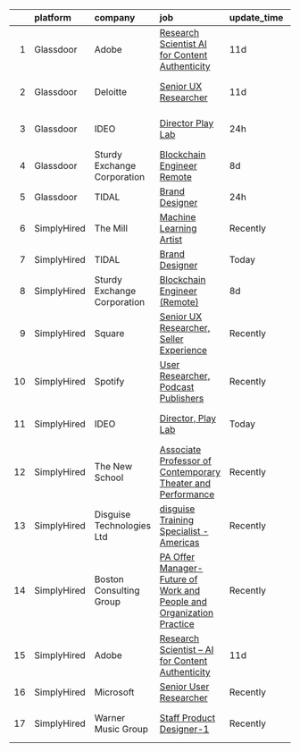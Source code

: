

|    | platform    | company                     | job                                                                                                                                                                                                                                                                                                               | update_time   | location                 |
|---:|:------------|:----------------------------|:------------------------------------------------------------------------------------------------------------------------------------------------------------------------------------------------------------------------------------------------------------------------------------------------------------------|:--------------|:-------------------------|
|  1 | Glassdoor   | Adobe                       | [Research Scientist   AI for Content Authenticity](https://www.glassdoor.com/partner/jobListing.htm?pos=104&ao=1136043&s=58&guid=00000180f9fb3aecb77c6b8c37c11846&src=GD_JOB_AD&t=SR&vt=w&cs=1_242a2d61&cb=1653461433226&jobListingId=1007861353171&jrtk=3-0-1g3svmeolq6q3801-1g3svmep2j47t800-1458bd9015927399-) | 11d           | San Jose, CA             |
|  2 | Glassdoor   | Deloitte                    | [Senior UX Researcher](https://www.glassdoor.com/partner/jobListing.htm?pos=105&ao=1136043&s=58&guid=00000180f9fb3aecb77c6b8c37c11846&src=GD_JOB_AD&t=SR&vt=w&cs=1_a50c6639&cb=1653461433226&jobListingId=1007858973819&jrtk=3-0-1g3svmeolq6q3801-1g3svmep2j47t800-8258006e5281ffbc-)                             | 11d           | Los Angeles, CA          |
|  3 | Glassdoor   | IDEO                        | [Director  Play Lab](https://www.glassdoor.com/partner/jobListing.htm?pos=102&ao=1136043&s=58&guid=00000180f9fb3aecb77c6b8c37c11846&src=GD_JOB_AD&t=SR&vt=w&cs=1_0e4c15ec&cb=1653461433225&jobListingId=1007890514386&jrtk=3-0-1g3svmeolq6q3801-1g3svmep2j47t800-c61b506aa1219931-)                               | 24h           | San Francisco, CA        |
|  4 | Glassdoor   | Sturdy Exchange Corporation | [Blockchain Engineer  Remote ](https://www.glassdoor.com/partner/jobListing.htm?pos=103&ao=1136043&s=58&guid=00000180f9fb3aecb77c6b8c37c11846&src=GD_JOB_AD&t=SR&vt=w&ea=1&cs=1_17fa460a&cb=1653461433226&jobListingId=1007867275386&jrtk=3-0-1g3svmeolq6q3801-1g3svmep2j47t800-6d3b61b60a4f9bd4-)                | 8d            | Remote                   |
|  5 | Glassdoor   | TIDAL                       | [Brand Designer](https://www.glassdoor.com/partner/jobListing.htm?pos=101&ao=1136043&s=58&guid=00000180f9fb3aecb77c6b8c37c11846&src=GD_JOB_AD&t=SR&vt=w&cs=1_19b2c807&cb=1653461433225&jobListingId=1007891097548&jrtk=3-0-1g3svmeolq6q3801-1g3svmep2j47t800-d0b78174f30ae43e-)                                   | 24h           | New York, NY             |
|  6 | SimplyHired | The Mill                    | [Machine Learning Artist](https://www.simplyhired.com/job/XVEFzz79CO-w0vKDpWDWyG7FqlAPO4sP1Q-84V2gAtG5RVxWhMN60w?q=generative+artist)                                                                                                                                                                             | Recently      | New York, NY             |
|  7 | SimplyHired | TIDAL                       | [Brand Designer](https://www.simplyhired.com/job/ZBcysQpgm3qF8SHw4Kif5YPfseyC73-o1_USw53eFxTUTT1aY_IWpQ?q=generative+artist)                                                                                                                                                                                      | Today         | New York, NY             |
|  8 | SimplyHired | Sturdy Exchange Corporation | [Blockchain Engineer (Remote)](https://www.simplyhired.com/job/EX4Tprg-Br7x4iaHJdOtyCi3WWTkQ9XlnoiScmX_0mHqKpcQzAvCeg?q=generative+artist)                                                                                                                                                                        | 8d            | Remote                   |
|  9 | SimplyHired | Square                      | [Senior UX Researcher, Seller Experience](https://www.simplyhired.com/job/sEltNgqzD6cwKvfvEu6mBt-8tCMibnEOrsx6pTouXF03izHGuhMsLA?q=generative+artist)                                                                                                                                                             | Recently      | Oakland, CA +1 location  |
| 10 | SimplyHired | Spotify                     | [User Researcher, Podcast Publishers](https://www.simplyhired.com/job/EzVMIseMCZYSeAe8tUzdjtWjHJ-Wvq5BdgEd8_u_SRAJIPadQ5NJFw?q=generative+artist)                                                                                                                                                                 | Recently      | New York, NY             |
| 11 | SimplyHired | IDEO                        | [Director, Play Lab](https://www.simplyhired.com/job/XJPeJ9joHuJG2MiG4lP52r8BM6xYA0h45EWmeEJyvDvCs8rLvwynwQ?q=generative+artist)                                                                                                                                                                                  | Today         | San Francisco, CA        |
| 12 | SimplyHired | The New School              | [Associate Professor of Contemporary Theater and Performance](https://www.simplyhired.com/job/lmgeZGD9x9XUNcrpBZkeujCIb5j5-smKyZl2B-n-08TgIYV-02M4SA?q=generative+artist)                                                                                                                                         | Recently      | New York, NY             |
| 13 | SimplyHired | Disguise Technologies Ltd   | [disguise Training Specialist - Americas](https://www.simplyhired.com/job/lbGY_E2-hSFj0x7hgqTLMY3z49yVkj6RSLIjf1NwWwVYHm7uNtwn_g?q=generative+artist)                                                                                                                                                             | Recently      | Los Angeles, CA          |
| 14 | SimplyHired | Boston Consulting Group     | [PA Offer Manager- Future of Work and People and Organization Practice](https://www.simplyhired.com/job/K3AF4iKLkk7ilwlFXjC3ZsjDHl4vwqzzN0Zs8Qc7yXFu3jIKvQVuXQ?q=generative+artist)                                                                                                                               | Recently      | Boston, MA               |
| 15 | SimplyHired | Adobe                       | [Research Scientist – AI for Content Authenticity](https://www.simplyhired.com/job/sHB9V-ER0zPVYgbqHVudXt99S-g9K09ZGD1KyeFfKQG5rn1JaTWF8Q?q=generative+artist)                                                                                                                                                    | 11d           | San Jose, CA             |
| 16 | SimplyHired | Microsoft                   | [Senior User Researcher](https://www.simplyhired.com/job/nZQlxEz90J_jvi4cPLFCpNujQRYhVg1D27ks2n2v8xgL0vjBMUAAWA?q=generative+artist)                                                                                                                                                                              | Recently      | Redmond, WA              |
| 17 | SimplyHired | Warner Music Group          | [Staff Product Designer-1](https://www.simplyhired.com/job/15Xni4fsJ0kq3OjlSOYyjnuNHrH97QRtA8n2AFAVIdKtbHHespgZZg?q=generative+artist)                                                                                                                                                                            | Recently      | New York, NY +1 location |